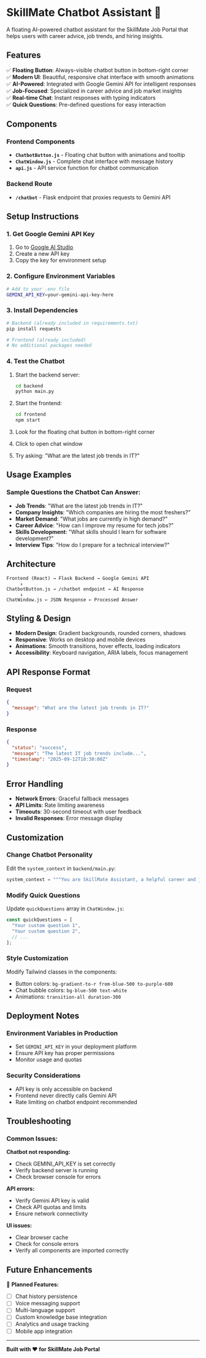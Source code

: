# SkillMate Chatbot Assistant 🤖

A floating AI-powered chatbot assistant for the SkillMate Job Portal that helps users with career advice, job trends, and hiring insights.

## Features

✅ **Floating Button**: Always-visible chatbot button in bottom-right corner  
✅ **Modern UI**: Beautiful, responsive chat interface with smooth animations  
✅ **AI-Powered**: Integrated with Google Gemini API for intelligent responses  
✅ **Job-Focused**: Specialized in career advice and job market insights  
✅ **Real-time Chat**: Instant responses with typing indicators  
✅ **Quick Questions**: Pre-defined questions for easy interaction  

## Components

### Frontend Components
- **`ChatbotButton.js`** - Floating chat button with animations and tooltip
- **`ChatWindow.js`** - Complete chat interface with message history
- **`api.js`** - API service function for chatbot communication

### Backend Route
- **`/chatbot`** - Flask endpoint that proxies requests to Gemini API

## Setup Instructions

### 1. Get Google Gemini API Key
1. Go to [Google AI Studio](https://makersuite.google.com/app/apikey)
2. Create a new API key
3. Copy the key for environment setup

### 2. Configure Environment Variables
```bash
# Add to your .env file
GEMINI_API_KEY=your-gemini-api-key-here
```

### 3. Install Dependencies
```bash
# Backend (already included in requirements.txt)
pip install requests

# Frontend (already included)
# No additional packages needed
```

### 4. Test the Chatbot
1. Start the backend server:
   ```bash
   cd backend
   python main.py
   ```

2. Start the frontend:
   ```bash
   cd frontend  
   npm start
   ```

3. Look for the floating chat button in bottom-right corner
4. Click to open chat window
5. Try asking: "What are the latest job trends in IT?"

## Usage Examples

### Sample Questions the Chatbot Can Answer:
- **Job Trends**: "What are the latest job trends in IT?"
- **Company Insights**: "Which companies are hiring the most freshers?"
- **Market Demand**: "What jobs are currently in high demand?"
- **Career Advice**: "How can I improve my resume for tech jobs?"
- **Skills Development**: "What skills should I learn for software development?"
- **Interview Tips**: "How do I prepare for a technical interview?"

## Architecture

```
Frontend (React) → Flask Backend → Google Gemini API
     ↓
ChatbotButton.js → /chatbot endpoint → AI Response
     ↓
ChatWindow.js ← JSON Response ← Processed Answer
```

## Styling & Design

- **Modern Design**: Gradient backgrounds, rounded corners, shadows
- **Responsive**: Works on desktop and mobile devices
- **Animations**: Smooth transitions, hover effects, loading indicators
- **Accessibility**: Keyboard navigation, ARIA labels, focus management

## API Response Format

### Request
```json
{
  "message": "What are the latest job trends in IT?"
}
```

### Response
```json
{
  "status": "success",
  "message": "The latest IT job trends include...",
  "timestamp": "2025-09-12T10:30:00Z"
}
```

## Error Handling

- **Network Errors**: Graceful fallback messages
- **API Limits**: Rate limiting awareness
- **Timeouts**: 30-second timeout with user feedback
- **Invalid Responses**: Error message display

## Customization

### Change Chatbot Personality
Edit the `system_context` in `backend/main.py`:

```python
system_context = """You are SkillMate Assistant, a helpful career and job search chatbot...
```

### Modify Quick Questions
Update `quickQuestions` array in `ChatWindow.js`:

```javascript
const quickQuestions = [
  "Your custom question 1",
  "Your custom question 2",
  // ...
];
```

### Style Customization
Modify Tailwind classes in the components:
- Button colors: `bg-gradient-to-r from-blue-500 to-purple-600`
- Chat bubble colors: `bg-blue-500 text-white`
- Animations: `transition-all duration-300`

## Deployment Notes

### Environment Variables in Production
- Set `GEMINI_API_KEY` in your deployment platform
- Ensure API key has proper permissions
- Monitor usage and quotas

### Security Considerations
- API key is only accessible on backend
- Frontend never directly calls Gemini API
- Rate limiting on chatbot endpoint recommended

## Troubleshooting

### Common Issues:

**Chatbot not responding:**
- Check GEMINI_API_KEY is set correctly
- Verify backend server is running
- Check browser console for errors

**API errors:**
- Verify Gemini API key is valid
- Check API quotas and limits
- Ensure network connectivity

**UI issues:**
- Clear browser cache
- Check for console errors
- Verify all components are imported correctly

## Future Enhancements

🔮 **Planned Features:**
- [ ] Chat history persistence
- [ ] Voice messaging support
- [ ] Multi-language support
- [ ] Custom knowledge base integration
- [ ] Analytics and usage tracking
- [ ] Mobile app integration

---

**Built with ❤️ for SkillMate Job Portal**